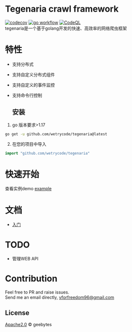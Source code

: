 # Tegenaria crawl framework

[![codecov](https://codecov.io/gh/wetrycode/tegenaria/branch/master/graph/badge.svg?token=XMW3K1JYPB)](https://codecov.io/gh/wetrycode/tegenaria)
[![go workflow](https://github.com/wetrycode/tegenaria/actions/workflows/go.yml/badge.svg)](https://github.com/wetrycode/tegenaria/actions/workflows/go.yml/badge.svg)
[![CodeQL](https://github.com/wetrycode/tegenaria/actions/workflows/codeql-analysis.yml/badge.svg)](https://github.com/wetrycode/tegenaria/actions/workflows/codeql-analysis.yml)  
tegenaria是一个基于golang开发的快速、高效率的网络爬虫框架

# 特性

- 支持分布式  

- 支持自定义分布式组件  

- 支持自定义的事件监控

- 支持命令行控制
  
  ## 安装
1. go 版本要求>1.17  

```bash
go get -u github.com/wetrycode/tegenaria@latest
```

2. 在您的项目中导入

```go
import "github.com/wetrycode/tegenaria"
```

# 快速开始

查看实例demo [example](example) 

# 文档

- [入门](docs/Tutorial.md)

# TODO

- 管理WEB API


# Contribution

Feel free to PR and raise issues.  
Send me an email directly, vforfreedom96@gmail.com  

## License

[Apache2.0](LICENSE) © geebytes  
